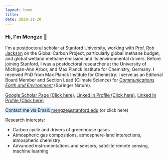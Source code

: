 ```yaml
---
layout: home
title: 
date: 2020-11-20 
---
```

### Hi, I'm Mengze 👋
I'm a postdoctoral scholar at Stanford University, working with <a href="https://jacksonlab.stanford.edu/" target="_blank" style="text-decoration: underline;">Prof. Rob Jackson</a> on the Global Carbon Project, particularly global methane budget, and global wetland methane emission and its environmental drivers. Before joining Stanford, I was a postdoctoral researcher at the University of Michigan-Ann Arbor, and Max Planck Institute for Chemistry, Germany. I received PhD from Max Planck Institute for Chemistry. I serve as an Editorial Board Member and Section Lead (Climate Science) for <a href="https://www.nature.com/commsenv/" target="_blank" style="text-decoration: underline;"><i>Communications Earth and Environment</i></a> (Springer Nature).

<a href="https://scholar.google.com/citations?user=6uJuFqEAAAAJ&hl=en" target="_blank" style="text-decoration: underline;">Google Scholar Page (Click here)</a>,  <a href="https://www.linkedin.com/in/mengze-li-19049b178/" target="_blank" style="text-decoration: underline;">Linked In Profile (Click here)</a>,  <a href="https://www.linkedin.com/in/mengze-li-19049b178/" target="_blank" style="text-decoration: underline;">Linked In Profile (Click here)</a>

<a href="mailto:mengze@stanford.edu" target="_blank" style="background-color: #cce6ff; text-decoration: none;">Contact me via Email: mengze@stanford.edu (or click here)</a>

Research interests:
 - Carbon cycle and drivers of greenhouse gases
 - Atmospheric gas compositions, atmosphere-land interactions, atmospheric chemistry
 - Advanced instrumentations and sensors, satellite remote sensing, machine learning



